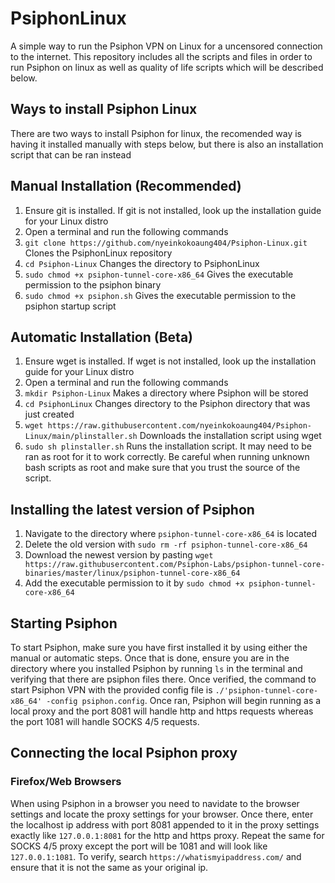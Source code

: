 # PsiphonLinux

A simple way to run the Psiphon VPN on Linux for a uncensored connection to the internet. This repository includes all the scripts and files in order to run Psiphon on linux as well as quality of life scripts which will be described below.

## Ways to install Psiphon Linux
There are two ways to install Psiphon for linux, the recomended way is having it installed manually with steps below, but there is also an installation script that can be ran instead

## Manual Installation (Recommended)
1. Ensure git is installed. If git is not installed, look up the installation guide for your Linux distro
2. Open a terminal and run the following commands
3. `git clone https://github.com/nyeinkokoaung404/Psiphon-Linux.git` Clones the PsiphonLinux repository
4. `cd Psiphon-Linux` Changes the directory to PsiphonLinux
5. `sudo chmod +x psiphon-tunnel-core-x86_64` Gives the executable permission to the psiphon binary
6. `sudo chmod +x psiphon.sh` Gives the executable permission to the psiphon startup script

## Automatic Installation (Beta)
1. Ensure wget is installed. If wget is not installed, look up the installation guide for your Linux distro
2. Open a terminal and run the following commands
3. `mkdir Psiphon-Linux` Makes a directory where Psiphon will be stored
4. `cd PsiphonLinux` Changes directory to the Psiphon directory that was just created
5. `wget https://raw.githubusercontent.com/nyeinkokoaung404/Psiphon-Linux/main/plinstaller.sh` Downloads the installation script using wget
6. `sudo sh plinstaller.sh` Runs the installation script. It may need to be ran as root for it to work correctly. Be careful when running unknown bash scripts as root and make sure that you trust the source of the script.

## Installing the latest version of Psiphon
1. Navigate to the directory where `psiphon-tunnel-core-x86_64` is located
2. Delete the old version with `sudo rm -rf psiphon-tunnel-core-x86_64`
3. Download the newest version by pasting `wget https://raw.githubusercontent.com/Psiphon-Labs/psiphon-tunnel-core-binaries/master/linux/psiphon-tunnel-core-x86_64`
4. Add the executable permission to it by `sudo chmod +x psiphon-tunnel-core-x86_64`

## Starting Psiphon
To start Psiphon, make sure you have first installed it by using either the manual or automatic steps. Once that is done, ensure you are in the directory where you installed Psiphon by running `ls` in the terminal and verifying that there are psiphon files there. Once verified, the command to start Psiphon VPN with the provided config file is `./'psiphon-tunnel-core-x86_64' -config psiphon.config`. Once ran, Psiphon will begin running as a local proxy and the port 8081 will handle http and https requests whereas the port 1081 will handle SOCKS 4/5 requests.

## Connecting the local Psiphon proxy
### Firefox/Web Browsers
When using Psiphon in a browser you need to navidate to the browser settings and locate the proxy settings for your browser. Once there, enter the localhost ip address with port 8081 appended to it in the proxy settings exactly like `127.0.0.1:8081` for the http and https proxy. Repeat the same for SOCKS 4/5 proxy except the port will be 1081 and will look like `127.0.0.1:1081`. To verify, search `https://whatismyipaddress.com/` and ensure that it is not the same as your original ip.
